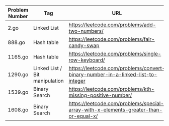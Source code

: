 | Problem Number | Tag                            | URL                                                                                  |
| -------------- | ------------------------------ | ------------------------------------------------------------------------------------ |
| 2.go           | Linked List                    | https://leetcode.com/problems/add-two-numbers/                                       |
| 888.go         | Hash table                     | https://leetcode.com/problems/fair-candy-swap                                        |
| 1165.go        | Hash table                     | https://leetcode.com/problems/single-row-keyboard/                                   |
| 1290.go        | Linked List / Bit manipulation | https://leetcode.com/problems/convert-binary-number-in-a-linked-list-to-integer      |
| 1539.go        | Binary Search                  | https://leetcode.com/problems/kth-missing-positive-number/                           |
| 1608.go        | Binary Search                  | https://leetcode.com/problems/special-array-with-x-elements-greater-than-or-equal-x/ |

